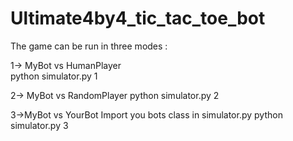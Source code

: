 # Ultimate4by4_tic_tac_toe_bot
The game can be run in three modes :

1-> MyBot vs HumanPlayer  
    python simulator.py 1
    
2-> MyBot vs RandomPlayer
    python simulator.py 2
   
3->MyBot vs YourBot
   Import you bots class in simulator.py
   python simulator.py 3

